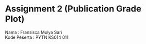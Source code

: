 # Assignment 2 (Publication Grade Plot)
Nama : Fransisca Mulya Sari \
Kode Peserta : PYTN KS014 011
